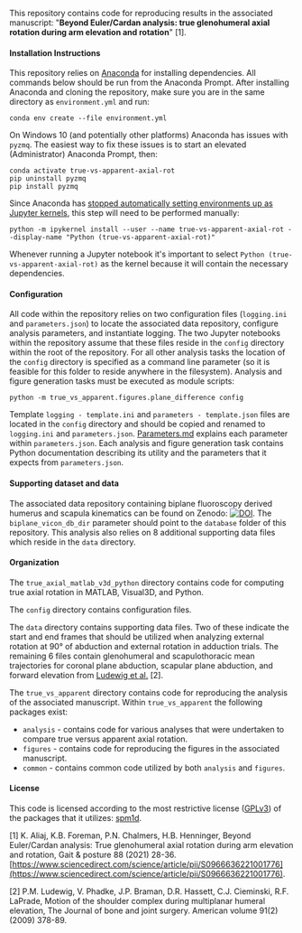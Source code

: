 This repository contains code for reproducing results in the associated manuscript: "**Beyond Euler/Cardan analysis: true glenohumeral axial rotation during arm elevation and rotation**" [1].

#### Installation Instructions

This repository relies on [Anaconda](https://www.anaconda.com/products/individual) for installing dependencies. All commands below should be run from the Anaconda Prompt. After installing Anaconda and cloning the repository, make sure you are in the same directory as `environment.yml` and run:

`conda env create --file environment.yml`

On Windows 10 (and potentially other platforms) Anaconda has issues with `pyzmq`. The easiest way to fix these issues is to start an elevated (Administrator) Anaconda Prompt, then:

```
conda activate true-vs-apparent-axial-rot
pip uninstall pyzmq
pip install pyzmq
```

Since Anaconda has [stopped automatically setting environments up as Jupyter kernels](https://stackoverflow.com/a/44786736/2577053), this step will need to be performed manually:

`python -m ipykernel install --user --name true-vs-apparent-axial-rot --display-name "Python (true-vs-apparent-axial-rot)"`

Whenever running a Jupyter notebook it's important to select `Python (true-vs-apparent-axial-rot)` as the kernel because it will contain the necessary dependencies.

#### Configuration

All code within the repository relies on two configuration files (`logging.ini` and `parameters.json`) to locate the associated data repository, configure analysis parameters, and instantiate logging. The two Jupyter notebooks within the repository assume that these files reside in the `config` directory within the root of the repository. For all other analysis tasks the location of the `config` directory is specified as a command line parameter (so it is feasible for this folder to reside anywhere in the filesystem). Analysis and figure generation tasks must be executed as module scripts:

`python -m true_vs_apparent.figures.plane_difference config`

Template `logging - template.ini` and `parameters - template.json` files are located in the `config` directory and should be copied and renamed to `logging.ini` and `parameters.json`. [Parameters.md](Parameters.md) explains each parameter within `parameters.json`. Each analysis and figure generation task contains Python documentation describing its utility and the parameters that it expects from `parameters.json`.

#### Supporting dataset and data

The associated data repository containing biplane fluoroscopy derived humerus and scapula kinematics can be found on Zenodo: [![DOI](https://zenodo.org/badge/DOI/10.5281/zenodo.4536684.svg)](https://doi.org/10.5281/zenodo.4536684). The `biplane_vicon_db_dir` parameter should point to the `database` folder of this repository. This analysis also relies on 8 additional supporting data files which reside in the `data` directory.

#### Organization

The `true_axial_matlab_v3d_python` directory contains code for computing true axial rotation in MATLAB, Visual3D, and Python.

The `config` directory contains configuration files.

The `data` directory contains supporting data files. Two of these indicate the start and end frames that should be utilized when analyzing external rotation at 90&deg; of abduction and external rotation in adduction trials. The remaining 6 files contain glenohumeral and scapulothoracic mean trajectories for coronal plane abduction, scapular plane abduction, and forward elevation from [Ludewig et al.](https://pubmed.ncbi.nlm.nih.gov/19181982/) [2].

The `true_vs_apparent` directory contains code for reproducing the analysis of the associated manuscript. Within `true_vs_apparent` the following packages exist:

* `analysis` - contains code for various analyses that were undertaken to compare true versus apparent axial rotation.
* `figures` - contains code for reproducing the figures in the associated manuscript.
* `common` - contains common code utilized by both `analysis` and `figures`.

#### License

This code is licensed according to the most restrictive license ([GPLv3](https://choosealicense.com/licenses/gpl-3.0/)) of the packages that it utilizes: [spm1d](https://github.com/0todd0000/spm1d).

[1] K. Aliaj, K.B. Foreman, P.N. Chalmers, H.B. Henninger, Beyond Euler/Cardan analysis: True glenohumeral axial rotation during arm elevation and rotation, Gait & posture 88 (2021) 28-36. [https://www.sciencedirect.com/science/article/pii/S0966636221001776](https://www.sciencedirect.com/science/article/pii/S0966636221001776).

[2] P.M. Ludewig, V. Phadke, J.P. Braman, D.R. Hassett, C.J. Cieminski, R.F. LaPrade, Motion of the shoulder complex during multiplanar humeral elevation, The Journal of bone and joint surgery. American volume 91(2) (2009) 378-89.